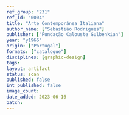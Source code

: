 ```yaml
---
ref_group: "231"
ref_id: "0004"
title: "Arte Contemporânea Italiana"
author_name: ["Sebastião Rodrigues"]
publisher: ["Fundação Calouste Gulbenkian"]
year: "y1966"
origin: ["Portugal"]
formats: ["catalogue"]
disciplines: [graphic-design]
tags:
layout: artifact
status: scan
published: false
int_published: false
image_count:
date_added: 2023-06-16
batch:
---
```

